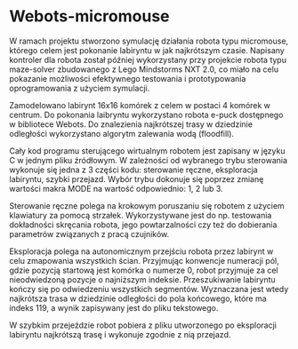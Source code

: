 # Webots-micromouse

W ramach projektu stworzono symulację działania robota typu micromouse, którego celem jest pokonanie labiryntu w jak najkrótszym czasie. 
Napisany kontroler dla robota został później wykorzystany przy projekcie robota typu maze-solver zbudowanego z Lego Mindstorms NXT 2.0,
co miało na celu pokazanie możliwości efektywnego testowania i prototypowania oprogramowania z użyciem symulacji.

Zamodelowano labirynt 16x16 komórek z celem w postaci 4 komórek w centrum. Do pokonania laibryntu
wykorzystano robota e-puck dostępnego w bibliotece Webots.
Do znalezienia najkrótszej trasy w dziedzinie odległości wykorzystano algorytm zalewania wodą (floodfill).

Cały kod programu sterującego wirtualnym robotem jest zapisany w języku C w jednym pliku
źródłowym. W zależności od wybranego trybu sterowania wykonuje się jedna z 3 części kodu:
 sterowanie ręczne,
 eksploracja labiryntu,
 szybki przejazd.
Wybór trybu dokonuje się poprzez zmianę wartości makra MODE na wartość 
odpowiednio: 1, 2 lub 3.

Sterowanie ręczne polega na krokowym poruszaniu się robotem z użyciem klawiatury 
za pomocą strzałek. Wykorzystywane jest do np. testowania dokładności skręcania robota, jego 
powtarzalności czy też do dobierania parametrów związanych z pracą czujników.

Eksploracja polega na autonomicznym przejściu robota przez labirynt w celu zmapowania 
wszystkich ścian. Przyjmując konwencje numeracji pól, 
gdzie pozycją startową jest komórka o numerze 0, robot przyjmuje za cel nieodwiedzoną pozycje 
o najniższym indeksie. Przeszukiwanie labiryntu kończy się po odwiedzeniu wszystkich
segmentów. Wyznaczana jest wtedy najkrótsza trasa w dziedzinie odległości do pola 
końcowego, które ma indeks 119, a wynik zapisywany jest do pliku tekstowego.

W szybkim przejeździe robot pobiera z pliku utworzonego po eksploracji labiryntu 
najkrótszą trasę i wykonuje zgodnie z nią przejazd.


